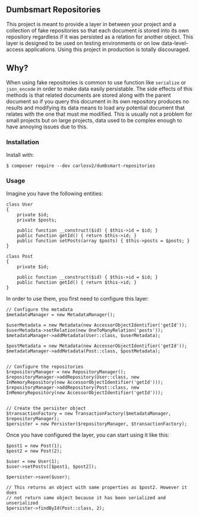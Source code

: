 ## Dumbsmart Repositories

This project is meant to provide a layer in between your project and a collection of fake repositories
so that each document is stored into its own repository regardless if it was persisted as a relation for
another object.
This layer is designed to be used on testing environments or on low data-level-access applications. Using this
project in production is totally discouraged.

## Why?

When using fake repositories is common to use function like `serialize` or `json_encode` in order to make
data easily persistable. The side effects of this methods is that related documents are stored along with
the parent document so if you query this document in its own repository produces no results and modifying
its data means to load any potential document that relates with the one that must me modified.
This is usually not a problem for small projects but on large projects, data used to be complex enough to
have annoying issues due to this. 

### Installation

Install with:
```
$ composer require --dev carlosv2/dumbsmart-repositories
```

### Usage

Imagine you have the following entities:
```
class User
{
    private $id;
    private $posts;
    
    public function __construct($id) { $this->id = $id; }
    public function getId() { return $this->id; }
    public function setPosts(array $posts) { $this->posts = $posts; }
}

class Post
{
    private $id;
    
    public function __construct($id) { $this->id = $id; }
    public function getId() { return $this->id; }
}
```

In order to use them, you first need to configure this layer:
```
// Configure the metadata
$metadataManager = new MetadataManager();

$userMetadata = new Metadata(new AccessorObjectIdentifier('getId'));
$userMetadata->setRelation(new OneToManyRelation('posts'));
$metadataManager->addMetadata(User::class, $userMetadata);

$postMetadata = new Metadata(new AccessorObjectIdentifier('getId'));
$metadataManager->addMetadata(Post::class, $postMetadata);


// Configure the repositories
$repositoryManager = new RepositoryManager();
$repositoryManager->addRepository(User::class, new InMemoryRepository(new AccessorObjectIdentifier('getId')));
$repositoryManager->addRepository(Post::class, new InMemoryRepository(new AccessorObjectIdentifier('getId')));


// Create the persister object
$transactionFactory = new TransactionFactory($metadataManager, $repositoryManager);
$persister = new Persister($repositoryManager, $transactionFactory);
```

Once you have configured the layer, you can start using it like this:
```
$post1 = new Post(1);
$post2 = new Post(2);

$user = new User(1);
$user->setPosts([$post1, $post2]);

$persister->save($user);

// This returns an object with same properties as $post2. However it does
// not return same object because it has been serialized and unserialized
$persister->findById(Post::class, 2);
```
